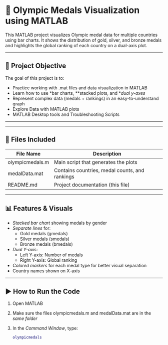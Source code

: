 
# 🏅 Olympic Medals Visualization using MATLAB

This MATLAB project visualizes Olympic medal data for multiple countries using bar charts. It shows the distribution of gold, silver, and bronze medals and highlights the global ranking of each country on a dual-axis plot.

---

## 📌 Project Objective

The goal of this project is to:
- Practice working with .mat files and data visualization in MATLAB
- Learn how to use *bar charts, **stacked plots, and **dual y-axes*
- Represent complex data (medals + rankings) in an easy-to-understand graph
- Explore Data with MATLAB plots
- MATLAB Desktop tools and Troubleshooting Scripts

---



---

## 📁 Files Included

| File Name          | Description                                      |
|-------------------|--------------------------------------------------|
| olympicmedals.m | Main script that generates the plots             |
| medalData.mat   | Contains countries, medal counts, and rankings   |
| README.md       | Project documentation (this file)                |

---

## 📊 Features & Visuals

- *Stacked bar chart* showing medals by gender
- *Separate lines* for:
  - Gold medals (gmedals)
  - Silver medals (smedals)
  - Bronze medals (bmedals)
- *Dual Y-axis*:
  - Left Y-axis: Number of medals
  - Right Y-axis: Global ranking
- *Colored markers* for each medal type for better visual separation
- Country names shown on X-axis

---

## ▶ How to Run the Code

1. Open MATLAB
2. Make sure the files olympicmedals.m and medalData.mat are in the *same folder*
3. In the *Command Window*, type:

   ```matlab
   olympicmedals
